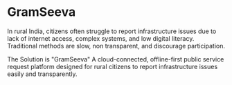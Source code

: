 # GramSeeva
In rural India, citizens often struggle to report infrastructure issues due to lack of internet access, complex systems, and low digital literacy. Traditional methods are slow, non transparent, and discourage participation.

The Solution is "GramSeeva"
 A cloud-connected, offline-first public service request platform designed for rural citizens to report infrastructure issues easily and transparently.
